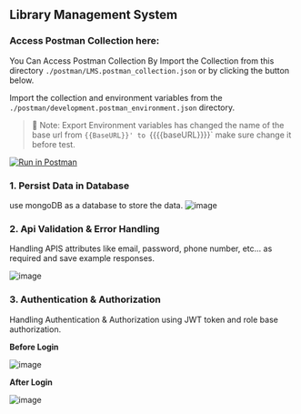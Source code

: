 ## Library Management System

### Access Postman Collection here:

You Can Access Postman Collection By Import the Collection from this directory `./postman/LMS.postman_collection.json`
or by clicking the button below.

Import the collection and environment variables from the `./postman/development.postman_environment.json`
directory.
>  🔴 Note: Export Environment variables has changed the name of the base url from `{{BaseURL}}' to `{{{{baseURL}}}}` make sure change it before test. 

[![Run in Postman](https://run.pstmn.io/button.svg)](https://documenter.getpostman.com/view/27239903/2sA3kdActs)

### 1. Persist Data in Database

use mongoDB as a database to store the data.
![image](https://github.com/user-attachments/assets/9add88e9-8621-4360-be6a-15d90f22f544)

### 2. Api Validation & Error Handling

Handling APIS attributes like email, password, phone number, etc... as required and save example responses.

![image](https://github.com/user-attachments/assets/d6ce4ad6-0abe-4bb2-8861-8ededd8d6434)

### 3. Authentication & Authorization

Handling Authentication & Authorization using JWT token and role base authorization.

**Before Login**

![image](https://github.com/user-attachments/assets/ddea9cb4-a28e-4f2f-b20b-35250049c23d)

**After Login**

![image](https://github.com/user-attachments/assets/0327b012-9189-4e56-a25e-c5b5e967a322)


